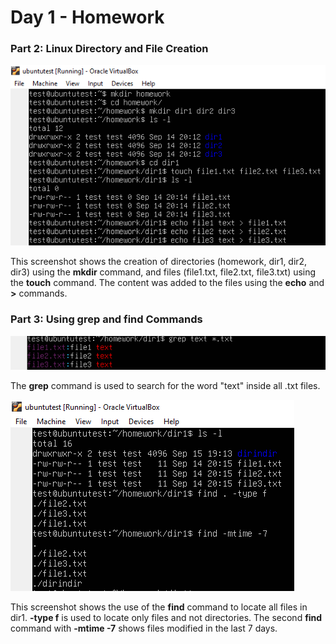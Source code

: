 # Day 1 - Homework

### Part 2: Linux Directory and File Creation

![image](./images/screenshot1.PNG)

This screenshot shows the creation of directories (homework, dir1, dir2, dir3) using the **mkdir** command,
and files (file1.txt, file2.txt, file3.txt) using the **touch** command.
The content was added to the files using the **echo** and **>** commands.


### Part 3: Using grep and find Commands

![image](./images/screenshot2.PNG)

The **grep** command is used to search for the word "text" inside all .txt files.

![image](./images/image3.PNG)

This screenshot shows the use of the **find** command to locate all files in dir1. **-type f** is used to locate only files and not directories.
The second **find** command with **-mtime -7** shows files modified in the last 7 days.

